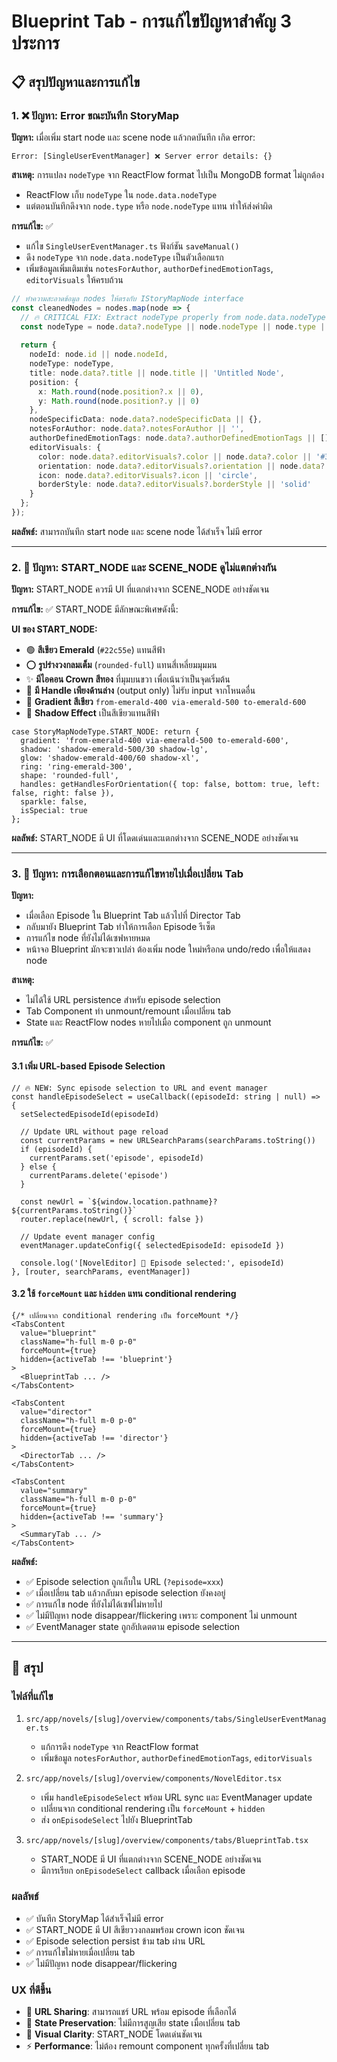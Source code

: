# Blueprint Tab - การแก้ไขปัญหาสำคัญ 3 ประการ

## 📋 สรุปปัญหาและการแก้ไข

### 1. ❌ ปัญหา: Error ขณะบันทึก StoryMap
**ปัญหา:** เมื่อเพิ่ม start node และ scene node แล้วกดบันทึก เกิด error:
```
Error: [SingleUserEventManager] ❌ Server error details: {}
```

**สาเหตุ:** การแปลง `nodeType` จาก ReactFlow format ไปเป็น MongoDB format ไม่ถูกต้อง
- ReactFlow เก็บ `nodeType` ใน `node.data.nodeType`
- แต่ตอนบันทึกดึงจาก `node.type` หรือ `node.nodeType` แทน ทำให้ส่งค่าผิด

**การแก้ไข:** ✅ 
- แก้ไข `SingleUserEventManager.ts` ฟังก์ชัน `saveManual()` 
- ดึง `nodeType` จาก `node.data.nodeType` เป็นตัวเลือกแรก
- เพิ่มข้อมูลเพิ่มเติมเช่น `notesForAuthor`, `authorDefinedEmotionTags`, `editorVisuals` ให้ครบถ้วน

```typescript:src/app/novels/[slug]/overview/components/tabs/SingleUserEventManager.ts
// ทำความสะอาดข้อมูล nodes ให้ตรงกับ IStoryMapNode interface
const cleanedNodes = nodes.map(node => {
  // 🔥 CRITICAL FIX: Extract nodeType properly from node.data.nodeType (ReactFlow format)
  const nodeType = node.data?.nodeType || node.nodeType || node.type || 'scene_node';
  
  return {
    nodeId: node.id || node.nodeId,
    nodeType: nodeType,
    title: node.data?.title || node.title || 'Untitled Node',
    position: { 
      x: Math.round(node.position?.x || 0), 
      y: Math.round(node.position?.y || 0)
    },
    nodeSpecificData: node.data?.nodeSpecificData || {},
    notesForAuthor: node.data?.notesForAuthor || '',
    authorDefinedEmotionTags: node.data?.authorDefinedEmotionTags || [],
    editorVisuals: {
      color: node.data?.editorVisuals?.color || node.data?.color || '#3b82f6',
      orientation: node.data?.editorVisuals?.orientation || node.data?.orientation || 'vertical',
      icon: node.data?.editorVisuals?.icon || 'circle',
      borderStyle: node.data?.editorVisuals?.borderStyle || 'solid'
    }
  };
});
```

**ผลลัพธ์:** สามารถบันทึก start node และ scene node ได้สำเร็จ ไม่มี error

---

### 2. 🎨 ปัญหา: START_NODE และ SCENE_NODE ดูไม่แตกต่างกัน
**ปัญหา:** START_NODE ควรมี UI ที่แตกต่างจาก SCENE_NODE อย่างชัดเจน

**การแก้ไข:** ✅ START_NODE มีลักษณะพิเศษดังนี้:

**UI ของ START_NODE:**
- 🟢 **สีเขียว Emerald** (`#22c55e`) แทนสีฟ้า
- ⭕ **รูปร่างวงกลมเต็ม** (`rounded-full`) แทนสี่เหลี่ยมมุมมน
- ✨ **มีไอคอน Crown สีทอง** ที่มุมบนขวา เพื่อเน้นว่าเป็นจุดเริ่มต้น
- 🎯 **มี Handle เพียงด้านล่าง** (output only) ไม่รับ input จากโหนดอื่น
- 💎 **Gradient สีเขียว** `from-emerald-400 via-emerald-500 to-emerald-600`
- 🌟 **Shadow Effect** เป็นสีเขียวแทนสีฟ้า

```typescript:src/app/novels/[slug]/overview/components/tabs/BlueprintTab.tsx
case StoryMapNodeType.START_NODE: return {
  gradient: 'from-emerald-400 via-emerald-500 to-emerald-600',
  shadow: 'shadow-emerald-500/30 shadow-lg',
  glow: 'shadow-emerald-400/60 shadow-xl',
  ring: 'ring-emerald-300',
  shape: 'rounded-full',
  handles: getHandlesForOrientation({ top: false, bottom: true, left: false, right: false }),
  sparkle: false,
  isSpecial: true
};
```

**ผลลัพธ์:** START_NODE มี UI ที่โดดเด่นและแตกต่างจาก SCENE_NODE อย่างชัดเจน

---

### 3. 🔄 ปัญหา: การเลือกตอนและการแก้ไขหายไปเมื่อเปลี่ยน Tab
**ปัญหา:** 
- เมื่อเลือก Episode ใน Blueprint Tab แล้วไปที่ Director Tab
- กลับมายัง Blueprint Tab ทำให้การเลือก Episode รีเซ็ต
- การแก้ไข node ที่ยังไม่ได้เซฟหายหมด
- หน้าจอ Blueprint มักจะขาวเปล่า ต้องเพิ่ม node ใหม่หรือกด undo/redo เพื่อให้แสดง node

**สาเหตุ:** 
- ไม่ได้ใช้ URL persistence สำหรับ episode selection
- Tab Component ทำ unmount/remount เมื่อเปลี่ยน tab
- State และ ReactFlow nodes หายไปเมื่อ component ถูก unmount

**การแก้ไข:** ✅ 

#### 3.1 เพิ่ม URL-based Episode Selection
```typescript:src/app/novels/[slug]/overview/components/NovelEditor.tsx
// 🔥 NEW: Sync episode selection to URL and event manager
const handleEpisodeSelect = useCallback((episodeId: string | null) => {
  setSelectedEpisodeId(episodeId)
  
  // Update URL without page reload
  const currentParams = new URLSearchParams(searchParams.toString())
  if (episodeId) {
    currentParams.set('episode', episodeId)
  } else {
    currentParams.delete('episode')
  }
  
  const newUrl = `${window.location.pathname}?${currentParams.toString()}`
  router.replace(newUrl, { scroll: false })
  
  // Update event manager config
  eventManager.updateConfig({ selectedEpisodeId: episodeId })
  
  console.log('[NovelEditor] 🎯 Episode selected:', episodeId)
}, [router, searchParams, eventManager])
```

#### 3.2 ใช้ `forceMount` และ `hidden` แทน conditional rendering
```typescript:src/app/novels/[slug]/overview/components/NovelEditor.tsx
{/* เปลี่ยนจาก conditional rendering เป็น forceMount */}
<TabsContent 
  value="blueprint" 
  className="h-full m-0 p-0" 
  forceMount={true} 
  hidden={activeTab !== 'blueprint'}
>
  <BlueprintTab ... />
</TabsContent>

<TabsContent 
  value="director" 
  className="h-full m-0 p-0" 
  forceMount={true} 
  hidden={activeTab !== 'director'}
>
  <DirectorTab ... />
</TabsContent>

<TabsContent 
  value="summary" 
  className="h-full m-0 p-0" 
  forceMount={true} 
  hidden={activeTab !== 'summary'}
>
  <SummaryTab ... />
</TabsContent>
```

**ผลลัพธ์:**
- ✅ Episode selection ถูกเก็บใน URL (`?episode=xxx`)
- ✅ เมื่อเปลี่ยน tab แล้วกลับมา episode selection ยังคงอยู่
- ✅ การแก้ไข node ที่ยังไม่ได้เซฟไม่หายไป
- ✅ ไม่มีปัญหา node disappear/flickering เพราะ component ไม่ unmount
- ✅ EventManager state ถูกอัปเดตตาม episode selection

---

## 🎯 สรุป

### ไฟล์ที่แก้ไข
1. `src/app/novels/[slug]/overview/components/tabs/SingleUserEventManager.ts`
   - แก้การดึง `nodeType` จาก ReactFlow format
   - เพิ่มข้อมูล `notesForAuthor`, `authorDefinedEmotionTags`, `editorVisuals`

2. `src/app/novels/[slug]/overview/components/NovelEditor.tsx`
   - เพิ่ม `handleEpisodeSelect` พร้อม URL sync และ EventManager update
   - เปลี่ยนจาก conditional rendering เป็น `forceMount` + `hidden`
   - ส่ง `onEpisodeSelect` ไปยัง BlueprintTab

3. `src/app/novels/[slug]/overview/components/tabs/BlueprintTab.tsx`
   - START_NODE มี UI ที่แตกต่างจาก SCENE_NODE อย่างชัดเจน
   - มีการเรียก `onEpisodeSelect` callback เมื่อเลือก episode

### ผลลัพธ์
- ✅ บันทึก StoryMap ได้สำเร็จไม่มี error
- ✅ START_NODE มี UI สีเขียววงกลมพร้อม crown icon ชัดเจน
- ✅ Episode selection persist ข้าม tab ผ่าน URL
- ✅ การแก้ไขไม่หายเมื่อเปลี่ยน tab
- ✅ ไม่มีปัญหา node disappear/flickering

### UX ที่ดีขึ้น
- 🔗 **URL Sharing**: สามารถแชร์ URL พร้อม episode ที่เลือกได้
- 💾 **State Preservation**: ไม่มีการสูญเสีย state เมื่อเปลี่ยน tab
- 🎨 **Visual Clarity**: START_NODE โดดเด่นชัดเจน
- ⚡ **Performance**: ไม่ต้อง remount component ทุกครั้งที่เปลี่ยน tab

